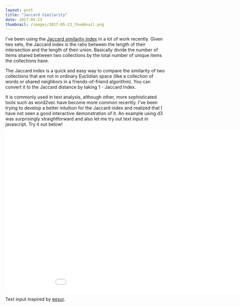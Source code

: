 ```yaml
---
layout: post
title: "Jaccard Similarity"
date: 2017-05-23
thumbnail: /images/2017-05-23_thumbnail.png
---
```



I've been using the [Jaccard similarity index](https://en.wikipedia.org/wiki/Jaccard_index) in a lot of work recently. Given two sets, the Jaccard index is the ratio between the length of their intersection and the length of their union. Basically divide the number of items shared between two collections by the total number of unique items the collections have.

The Jaccard index is a quick and easy way to compare the similarity of two collections that are not in ordinary Euclidian space (like a collection of words or shared neighbors in a friends-of-friend algorithm). You can convert it to the Jaccard distance by taking 1 - Jaccard Index.

It is commonly used in text analysis, although other, more sophisticated tools such as word2vec have become more common recently. I've been trying to develop a better intuition for the Jaccard index and realized that I have not seen a good interactive demonstration of it. An example using d3 was surprisingly straightforward and also let me try out text input in javascript. Try it out below!

<iframe src="/graphs/jaccard.html" marginwidth="0"
        marginheight="0" scrolling="no" width="1000" height="500" frameBorder="0"></iframe>


Text input inspired by [eesur](http://bl.ocks.org/eesur/9910343).